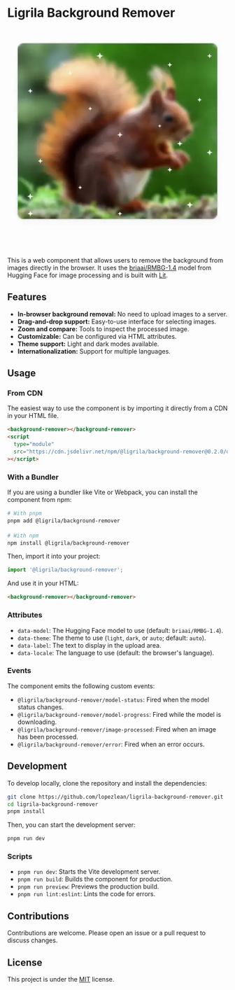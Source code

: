 # Ligrila Background Remover

![Screenshot of the component in action](https://github.com/Ligrila/background-remover/blob/main/src/assets/screenshot.webp?raw=true)

This is a web component that allows users to remove the background from images directly in the browser. It uses the [briaai/RMBG-1.4](https://huggingface.co/briaai/RMBG-1.4) model from Hugging Face for image processing and is built with [Lit](https://lit.dev/).

## Features

- **In-browser background removal:** No need to upload images to a server.
- **Drag-and-drop support:** Easy-to-use interface for selecting images.
- **Zoom and compare:** Tools to inspect the processed image.
- **Customizable:** Can be configured via HTML attributes.
- **Theme support:** Light and dark modes available.
- **Internationalization:** Support for multiple languages.

## Usage

### From CDN

The easiest way to use the component is by importing it directly from a CDN in your HTML file.

```html
<background-remover></background-remover>
<script
  type="module"
  src="https://cdn.jsdelivr.net/npm/@ligrila/background-remover@0.2.0/dist/background-remover.es.js"
></script>
```

### With a Bundler

If you are using a bundler like Vite or Webpack, you can install the component from npm:

```bash
# With pnpm
pnpm add @ligrila/background-remover

# With npm
npm install @ligrila/background-remover
```

Then, import it into your project:

```javascript
import '@ligrila/background-remover';
```

And use it in your HTML:

```html
<background-remover></background-remover>
```

### Attributes

- `data-model`: The Hugging Face model to use (default: `briaai/RMBG-1.4`).
- `data-theme`: The theme to use (`light`, `dark`, or `auto`; default: `auto`).
- `data-label`: The text to display in the upload area.
- `data-locale`: The language to use (default: the browser's language).

### Events

The component emits the following custom events:

- `@ligrila/background-remover/model-status`: Fired when the model status changes.
- `@ligrila/background-remover/model-progress`: Fired while the model is downloading.
- `@ligrila/background-remover/image-processed`: Fired when an image has been processed.
- `@ligrila/background-remover/error`: Fired when an error occurs.

## Development

To develop locally, clone the repository and install the dependencies:

```bash
git clone https://github.com/lopezlean/ligrila-background-remover.git
cd ligrila-background-remover
pnpm install
```

Then, you can start the development server:

```bash
pnpm run dev
```

### Scripts

- `pnpm run dev`: Starts the Vite development server.
- `pnpm run build`: Builds the component for production.
- `pnpm run preview`: Previews the production build.
- `pnpm run lint:eslint`: Lints the code for errors.

## Contributions

Contributions are welcome. Please open an issue or a pull request to discuss changes.

## License

This project is under the [MIT](LICENSE) license.
